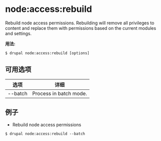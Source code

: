 # node:access:rebuild
Rebuild node access permissions. Rebuilding will remove all privileges to content and replace them with permissions based on the current modules and settings.

**用法:**
```
$ drupal node:access:rebuild [options] 
```

## 可用选项
选项 | 详细
-------|-------------
--batch | Process in batch mode.

## 例子
* Rebuild node access permissions
```
$ drupal node:access:rebuild --batch
```
